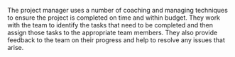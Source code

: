 The project manager uses a number of coaching and managing techniques to ensure the project is completed on time and within budget. They work with the team to identify the tasks that need to be completed and then assign those tasks to the appropriate team members. They also provide feedback to the team on their progress and help to resolve any issues that arise.
